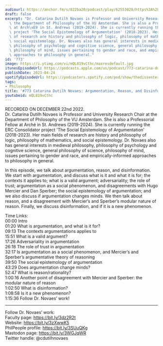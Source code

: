 ```yaml
---
audiourl: https://anchor.fm/s/822ba20/podcast/play/62553028/https%3A%2F%2Fd3ctxlq1ktw2nl.cloudfront.net%2Fstaging%2F2022-11-22%2F5b9e2540-be2e-4979-d5f3-7956924f1e72.m4a
draft: false
excerpt: "Dr. Catarina Dutilh Novaes is Professor and University Research Chair at\
  \ the Department of Philosophy of the VU Amsterdam. She is also a Professorial Fellow\
  \ at Arch\xE9 in St. Andrews (2019-2024). She is currently running the ERC Consolidator\
  \ project 'The Social Epistemology of Argumentation' (2018-2023). Her main fields\
  \ of research are history and philosophy of logic, philosophy of mathematics, and\
  \ social epistemology. Dr. Novaes also has general interests in medieval philosophy,\
  \ philosophy of psychology and cognitive science, general philosophy of science,\
  \ philosophy of mind, issues pertaining to gender and race, and empirically-informed\
  \ approaches to philosophy in general."
id: '773'
image: https://i.ytimg.com/vi/mQL819vCthc/maxresdefault.jpg
itunesEpisodeUrl: https://podcasts.apple.com/us/podcast/773-catarina-dutilh-novaes-argumentation-reason-and/id1451347236?i=1000610457814&uo=4
publishDate: 2023-04-24
spotifyEpisodeUrl: https://podcasters.spotify.com/pod/show/thedissenter/episodes/773-Catarina-Dutilh-Novaes-Argumentation--Reason--and-Disinformation-e1sjfg4
tags:
- Philosophy
title: '#773 Catarina Dutilh Novaes: Argumentation, Reason, and Disinformation'
youtubeid: mQL819vCthc
---
```

<div class="timelinks">

RECORDED ON DECEMBER 22nd 2022.  
Dr. Catarina Dutilh Novaes is Professor and University Research Chair at the Department of Philosophy of the VU Amsterdam. She is also a Professorial Fellow at Arché in St. Andrews (2019-2024). She is currently running the ERC Consolidator project 'The Social Epistemology of Argumentation' (2018-2023). Her main fields of research are history and philosophy of logic, philosophy of mathematics, and social epistemology. Dr. Novaes also has general interests in medieval philosophy, philosophy of psychology and cognitive science, general philosophy of science, philosophy of mind, issues pertaining to gender and race, and empirically-informed approaches to philosophy in general.

In this episode, we talk about argumentation, reason, and disinformation. We start with argumentation, and discuss what is it and what it is for; the contexts it applies to; what is a valid argument; adversariality; the role of trust; argumentation as a social phenomenon, and disagreements with Hugo Mercier and Dan Sperber; the social epistemology of argumentation; and we also discuss if argumentation changes minds. We then talk about reason, and a disagreement with Mercier’s and Sperber’s modular nature of reason. Finally, we discuss disinformation, and if it is a new phenomenon.

Time Links:  
<time>00:00</time> Intro  
<time>01:20</time> What is argumentation, and what is it for?  
<time>09:13</time> The contexts argumentations applies to  
<time>15:51</time> What is a valid argument?  
<time>17:26</time> Adversariality in argumentation  
<time>26:18</time> The role of trust in argumentation  
<time>32:17</time> Is argumentation as a social phenomenon, and Mercier’s and Sperber’s argumentative theory of reasoning  
<time>39:50</time> The social epistemology of argumentation  
<time>43:29</time> Does argumentation change minds?  
<time>52:47</time> What is reason/rationality?  
<time>1:00:16</time> Another point of disagreement with Mercier and Sperber: the modular nature of reason  
<time>1:02:50</time> What is disinformation?  
<time>1:08:58</time> Is it a new phenomenon?  
<time>1:15:36</time> Follow Dr. Novaes’ work!

---

Follow Dr. Novaes’ work:  
Faculty page: https://bit.ly/3dz2R2t  
Website: https://bit.ly/3zXwwK5  
PhilPeople profile: https://bit.ly/3SUuQKg  
Mastodon page: https://bit.ly/3WGJqWR  
Twitter handle: @cdutilhnovaes
</div>

